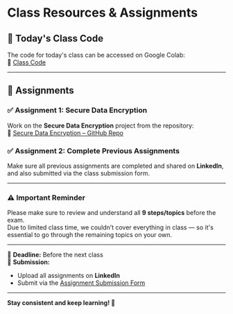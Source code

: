 
# Class Resources & Assignments

## 📌 Today's Class Code  
The code for today's class can be accessed on Google Colab:  
🔗 [Class Code](https://colab.research.google.com/drive/1X-jyeSMIFRiJu4heBncE_W7FkhT7xFq3#scrollTo=yNbJbYhyaq4n)

---

## 🎯 Assignments

### ✅ Assignment 1: Secure Data Encryption  
Work on the **Secure Data Encryption** project from the repository:  
🔗 [Secure Data Encryption – GitHub Repo](https://github.com/panaversity/learn-modern-ai-python/tree/main/CLASS_PROJECTS/05_secure_data_encryption)

### ✅ Assignment 2: Complete Previous Assignments  
Make sure all previous assignments are completed and shared on **LinkedIn**, and also submitted via the class submission form.

---

### ⚠️ Important Reminder

Please make sure to review and understand all **9 steps/topics** before the exam.  
Due to limited class time, we couldn’t cover everything in class — so it's essential to go through the remaining topics on your own.

---

📅 **Deadline:** Before the next class  
📌 **Submission:**  
- Upload all assignments on **LinkedIn**  
- Submit via the [Assignment Submission Form](https://forms.gle/WbSHzHaUjbHfrBqE8)

---

**Stay consistent and keep learning! 🚀**
